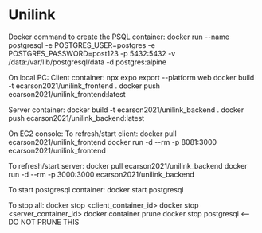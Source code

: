 # Unilink
Docker command to create the PSQL container: docker run --name postgresql -e POSTGRES_USER=postgres -e POSTGRES_PASSWORD=post123 -p 5432:5432 -v /data:/var/lib/postgresql/data -d postgres:alpine

On local PC:
Client container:
npx expo export --platform web
docker build -t ecarson2021/unilink_frontend .
docker push ecarson2021/unilink_frontend:latest

Server container:
docker build -t ecarson2021/unilink_backend .
docker push ecarson2021/unilink_backend:latest

On EC2 console:
To refresh/start client:
docker pull ecarson2021/unilink_frontend
docker run -d --rm -p 8081:3000 ecarson2021/unilink_frontend

To refresh/start server:
docker pull ecarson2021/unilink_backend
docker run -d --rm -p 3000:3000 ecarson2021/unilink_backend

To start postgresql container:
docker start postgresql

To stop all:
docker stop <client_container_id>
docker stop <server_container_id>
docker container prune
docker stop postgresql <-- DO NOT PRUNE THIS